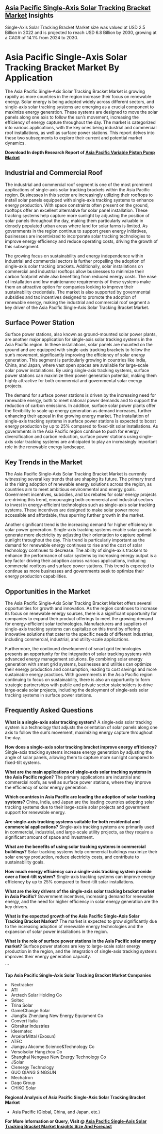 <h2><a href="https://www.verifiedmarketreports.com/download-sample/?rid=299448&amp;utm_source=Github-Feb&amp;utm_medium=219" target="_blank">Asia Pacific Single-Axis Solar Tracking Bracket Market</a> Insights</h2><p>Single-Axis Solar Tracking Bracket Market size was valued at USD 2.5 Billion in 2022 and is projected to reach USD 6.8 Billion by 2030, growing at a CAGR of 14.1% from 2024 to 2030.</p><p><h1>Asia Pacific Single-Axis Solar Tracking Bracket Market By Application</h1> <p>The Asia Pacific Single-Axis Solar Tracking Bracket Market is growing rapidly as more countries in the region increase their focus on renewable energy. Solar energy is being adopted widely across different sectors, and single-axis solar tracking systems are emerging as a crucial component to maximize energy generation. These systems are designed to move the solar panels along one axis to follow the sun’s movement, increasing the efficiency of energy capture throughout the day. The market is categorized into various applications, with the key ones being industrial and commercial roof installations, as well as surface power stations. This report delves into these two subsegments to explore their current and potential market dynamics. <strong><p><strong>Download In depth Research Report of <a href="https://www.verifiedmarketreports.com/download-sample/?rid=236118&amp;utm_source=Pulse-Dec&amp;utm_medium=219" target="_blank">Asia Pacific Variable Piston Pump Market</a></strong></p></strong></p> <h2>Industrial and Commercial Roof</h2> <p>The industrial and commercial roof segment is one of the most prominent applications of single-axis solar tracking brackets within the Asia Pacific region. Businesses in this sector are increasingly utilizing their rooftops to install solar panels equipped with single-axis tracking systems to enhance energy production. With space constraints often present on the ground, rooftops offer an excellent alternative for solar panel installation. These tracking systems help capture more sunlight by adjusting the position of solar panels throughout the day, making them particularly valuable in densely populated urban areas where land for solar farms is limited. As governments in the region continue to support green energy initiatives, businesses are incentivized to incorporate solar tracking technologies to improve energy efficiency and reduce operating costs, driving the growth of this subsegment.</p> <p>The growing focus on sustainability and energy independence within industrial and commercial sectors is further propelling the adoption of single-axis solar tracking brackets. Additionally, solar installations on commercial and industrial rooftops allow businesses to minimize their carbon footprint while also benefiting from reduced energy costs. The ease of installation and low maintenance requirements of these systems make them an attractive option for companies looking to improve their sustainability credentials. The market is also supported by governmental subsidies and tax incentives designed to promote the adoption of renewable energy, making the industrial and commercial roof segment a key driver of the Asia Pacific Single-Axis Solar Tracking Bracket Market.</p> <h2>Surface Power Station</h2> <p>Surface power stations, also known as ground-mounted solar power plants, are another major application for single-axis solar tracking systems in the Asia Pacific region. In these installations, solar panels are mounted on the ground and are equipped with single-axis tracking brackets to follow the sun’s movement, significantly improving the efficiency of solar energy generation. This segment is particularly growing in countries like India, China, and Japan, where vast open spaces are available for large-scale solar power installations. By using single-axis tracking systems, surface power stations can maximize their power generation potential, making them highly attractive for both commercial and governmental solar energy projects.</p> <p>The demand for surface power stations is driven by the increasing need for renewable energy, both to meet national power demands and to support the reduction of carbon emissions. In addition, surface solar power plants offer the flexibility to scale up energy generation as demand increases, further enhancing their appeal in the growing energy market. The installation of single-axis tracking systems in surface power stations is expected to boost energy production by up to 25% compared to fixed-tilt solar installations. As governments in the Asia Pacific region continue to push for energy diversification and carbon reduction, surface power stations using single-axis solar tracking systems are anticipated to play an increasingly important role in the renewable energy landscape.</p> <h2>Key Trends in the Market</h2> <p>The Asia Pacific Single-Axis Solar Tracking Bracket Market is currently witnessing several key trends that are shaping its future. The primary trend is the rising adoption of renewable energy solutions across the region, as countries aim to meet ambitious environmental and energy goals. Government incentives, subsidies, and tax rebates for solar energy projects are driving this trend, encouraging both commercial and industrial sectors to invest in energy-efficient technologies such as single-axis solar tracking systems. These incentives are designed to make solar power more accessible and affordable, thus spurring further growth in the market.</p> <p>Another significant trend is the increasing demand for higher efficiency in solar power generation. Single-axis tracking systems enable solar panels to generate more electricity by adjusting their orientation to capture optimal sunlight throughout the day. This trend is particularly important as the demand for renewable energy continues to rise and the cost of solar technology continues to decrease. The ability of single-axis trackers to enhance the performance of solar systems by increasing energy output is a key factor driving their adoption across various applications, including commercial rooftops and surface power stations. This trend is expected to continue as more businesses and governments seek to optimize their energy production capabilities.</p> <h2>Opportunities in the Market</h2> <p>The Asia Pacific Single-Axis Solar Tracking Bracket Market offers several opportunities for growth and innovation. As the region continues to increase its focus on renewable energy sources, there is a significant opportunity for companies to expand their product offerings to meet the growing demand for energy-efficient solar technologies. Manufacturers and suppliers of single-axis tracking systems can capitalize on this trend by offering innovative solutions that cater to the specific needs of different industries, including commercial, industrial, and utility-scale applications.</p> <p>Furthermore, the continued development of smart grid technologies presents an opportunity for the integration of solar tracking systems with advanced energy management solutions. By combining solar energy generation with smart grid systems, businesses and utilities can optimize their energy production and consumption, leading to cost savings and more sustainable energy practices. With governments in the Asia Pacific region continuing to focus on sustainability, there is also an opportunity to form strategic partnerships with public and private sector stakeholders to drive large-scale solar projects, including the deployment of single-axis solar tracking systems in surface power stations.</p> <h2>Frequently Asked Questions</h2> <p><strong>What is a single-axis solar tracking system?</strong> A single-axis solar tracking system is a technology that adjusts the orientation of solar panels along one axis to follow the sun’s movement, maximizing energy capture throughout the day.</p> <p><strong>How does a single-axis solar tracking bracket improve energy efficiency?</strong> Single-axis tracking systems increase energy generation by adjusting the angle of solar panels, allowing them to capture more sunlight compared to fixed-tilt systems.</p> <p><strong>What are the main applications of single-axis solar tracking systems in the Asia Pacific region?</strong> The primary applications are industrial and commercial roofs, as well as surface power stations, where they improve the efficiency of solar energy generation.</p> <p><strong>Which countries in Asia Pacific are leading the adoption of solar tracking systems?</strong> China, India, and Japan are the leading countries adopting solar tracking systems due to their large-scale solar projects and government support for renewable energy.</p> <p><strong>Are single-axis tracking systems suitable for both residential and commercial applications?</strong> Single-axis tracking systems are primarily used in commercial, industrial, and large-scale utility projects, as they require a significant amount of space and investment.</p> <p><strong>What are the benefits of using solar tracking systems in commercial buildings?</strong> Solar tracking systems help commercial buildings maximize their solar energy production, reduce electricity costs, and contribute to sustainability goals.</p> <p><strong>How much energy efficiency can a single-axis tracking system provide over a fixed-tilt system?</strong> Single-axis tracking systems can improve energy efficiency by up to 25% compared to fixed-tilt solar installations.</p> <p><strong>What are the key drivers of the single-axis solar tracking bracket market in Asia Pacific?</strong> Government incentives, increasing demand for renewable energy, and the need for higher efficiency in solar energy generation are the key drivers.</p> <p><strong>What is the expected growth of the Asia Pacific Single-Axis Solar Tracking Bracket Market?</strong> The market is expected to grow significantly due to the increasing adoption of renewable energy technologies and the expansion of solar power installations in the region.</p> <p><strong>What is the role of surface power stations in the Asia Pacific solar energy market?</strong> Surface power stations are key to large-scale solar energy production in the region, and the integration of single-axis tracking systems improves their energy generation capacity.</p> ```</p><p><strong>Top Asia Pacific Single-Axis Solar Tracking Bracket Market Companies</strong></p><div data-test-id=""><p><li>Nextracker</li><li> ATI</li><li> Arctech Solar Holding Co</li><li> Soltec</li><li> Trina Solar</li><li> GameChange Solar</li><li> JiangSu Zhenjiang New Energy Equipment Co</li><li> Convert Italia</li><li> Gibraltar Industries</li><li> Ideematec</li><li> ArcelorMittal (Exosun)</li><li> ATEC</li><li> Jiangsu Akcome Science&Technology Co</li><li> Versolsolar Hangzhou Co</li><li> Shanghai Nengyao New Energy Technology Co</li><li> JSolar</li><li> Clenergy Technology</li><li> GUO QIANG SINGSUN</li><li> Mechatron</li><li> Daqo Group</li><li> CHIKO Solar</li></p><div><strong>Regional Analysis of&nbsp;Asia Pacific Single-Axis Solar Tracking Bracket Market</strong></div><ul><li dir="ltr"><p dir="ltr">Asia Pacific (Global, China, and Japan, etc.)</p></li></ul><p><strong>For More Information or Query, Visit @&nbsp;</strong><strong><a href="https://www.verifiedmarketreports.com/product/single-axis-solar-tracking-bracket-market/?utm_source=Github-Feb&amp;utm_medium=219" target="_blank">Asia Pacific Single-Axis Solar Tracking Bracket Market Insights Size And Forecast</a></strong></p></div><h2>&nbsp;</h2><div data-test-id="">&nbsp;</div>
